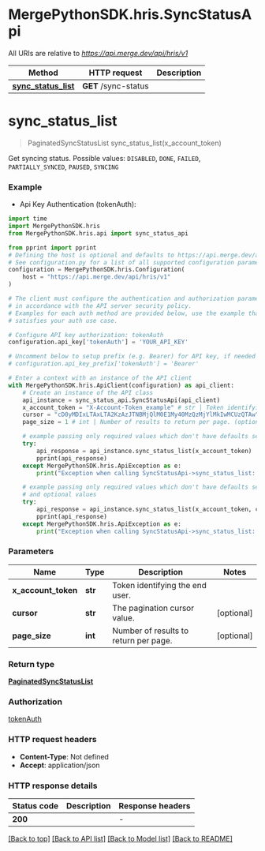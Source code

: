 # MergePythonSDK.hris.SyncStatusApi

All URIs are relative to *https://api.merge.dev/api/hris/v1*

Method | HTTP request | Description
------------- | ------------- | -------------
[**sync_status_list**](SyncStatusApi.md#sync_status_list) | **GET** /sync-status | 


# **sync_status_list**
> PaginatedSyncStatusList sync_status_list(x_account_token)



Get syncing status. Possible values: `DISABLED`, `DONE`, `FAILED`, `PARTIALLY_SYNCED`, `PAUSED`, `SYNCING`

### Example

* Api Key Authentication (tokenAuth):

```python
import time
import MergePythonSDK.hris
from MergePythonSDK.hris.api import sync_status_api

from pprint import pprint
# Defining the host is optional and defaults to https://api.merge.dev/api/hris/v1
# See configuration.py for a list of all supported configuration parameters.
configuration = MergePythonSDK.hris.Configuration(
    host = "https://api.merge.dev/api/hris/v1"
)

# The client must configure the authentication and authorization parameters
# in accordance with the API server security policy.
# Examples for each auth method are provided below, use the example that
# satisfies your auth use case.

# Configure API key authorization: tokenAuth
configuration.api_key['tokenAuth'] = 'YOUR_API_KEY'

# Uncomment below to setup prefix (e.g. Bearer) for API key, if needed
# configuration.api_key_prefix['tokenAuth'] = 'Bearer'

# Enter a context with an instance of the API client
with MergePythonSDK.hris.ApiClient(configuration) as api_client:
    # Create an instance of the API class
    api_instance = sync_status_api.SyncStatusApi(api_client)
    x_account_token = "X-Account-Token_example" # str | Token identifying the end user.
    cursor = "cD0yMDIxLTAxLTA2KzAzJTNBMjQlM0E1My40MzQzMjYlMkIwMCUzQTAw" # str | The pagination cursor value. (optional)
    page_size = 1 # int | Number of results to return per page. (optional)

    # example passing only required values which don't have defaults set
    try:
        api_response = api_instance.sync_status_list(x_account_token)
        pprint(api_response)
    except MergePythonSDK.hris.ApiException as e:
        print("Exception when calling SyncStatusApi->sync_status_list: %s\n" % e)

    # example passing only required values which don't have defaults set
    # and optional values
    try:
        api_response = api_instance.sync_status_list(x_account_token, cursor=cursor, page_size=page_size)
        pprint(api_response)
    except MergePythonSDK.hris.ApiException as e:
        print("Exception when calling SyncStatusApi->sync_status_list: %s\n" % e)
```


### Parameters

Name | Type | Description  | Notes
------------- | ------------- | ------------- | -------------
 **x_account_token** | **str**| Token identifying the end user. |
 **cursor** | **str**| The pagination cursor value. | [optional]
 **page_size** | **int**| Number of results to return per page. | [optional]

### Return type

[**PaginatedSyncStatusList**](PaginatedSyncStatusList.md)

### Authorization

[tokenAuth](../README.md#tokenAuth)

### HTTP request headers

 - **Content-Type**: Not defined
 - **Accept**: application/json


### HTTP response details

| Status code | Description | Response headers |
|-------------|-------------|------------------|
**200** |  |  -  |

[[Back to top]](#) [[Back to API list]](../README.md#documentation-for-api-endpoints) [[Back to Model list]](../README.md#documentation-for-models) [[Back to README]](../README.md)

